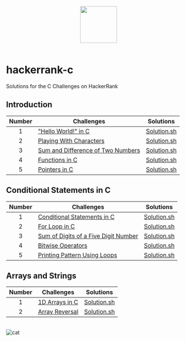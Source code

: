 <p align="center">  
	<br>
	<a href="https://www.hackerrank.com/Thomas_George_T">
        <img height=100 src="https://hrcdn.net/community-frontend/assets/brand/logo-new-white-green-a5cb16e0ae.svg"> 
    	</a>
	<br>
	<br>
</p>

# hackerrank-c

Solutions for the C Challenges on HackerRank

## Introduction

| Number | Challenges                                                                                       |                                   Solutions                                    |
| :----: | ------------------------------------------------------------------------------------------------ | :----------------------------------------------------------------------------: |
|   1    | ["Hello World!" in C](https://www.hackerrank.com/challenges/hello-world-c/problem)               |          [Solution.sh](Introduction/"Hello%20World!"%20in%20C/main.c)          |
|   2    | [Playing With Characters](https://www.hackerrank.com/challenges/playing-with-characters/problem) |         [Solution.sh](Introduction/Playing%20With%20Characters/main.c)         |
|   3    | [Sum and Difference of Two Numbers](https://www.hackerrank.com/challenges/sum-numbers-c/problem) | [Solution.sh](Introduction/Sum%20and%20Difference%20of%20Two%20Numbers/main.c) |
|   4    | [Functions in C](https://www.hackerrank.com/challenges/functions-in-c/problem)                   |             [Solution.sh](Introduction/Functions%20in%20C/main.c)              |
|   5    | [Pointers in C](https://www.hackerrank.com/challenges/pointer-in-c/problem)                      |              [Solution.sh](Introduction/Pointers%20in%20C/main.c)              |

## Conditional Statements in C

| Number | Challenges                                                                                                                 |                                              Solutions                                              |
| :----: | -------------------------------------------------------------------------------------------------------------------------- | :-------------------------------------------------------------------------------------------------: |
|   1    | [Conditional Statements in C](https://www.hackerrank.com/challenges/conditional-statements-in-c/problem)                   |         [Solution.sh](Conditionals%20and%20Loops/Conditional%20Statements%20in%20C/main.c)          |
|   2    | [For Loop in C](https://www.hackerrank.com/challenges/for-loop-in-c/problem)                                               |                [Solution.sh](Conditionals%20and%20Loops/For%20Loop%20in%20C/main.c)                 |
|   3    | [Sum of Digits of a Five Digit Number](https://www.hackerrank.com/challenges/sum-of-digits-of-a-five-digit-number/problem) | [Solution.sh](Conditionals%20and%20Loops/Sum%20of%20Digits%20of%20a%20Five%20Digit%20Number/main.c) |
|   4    | [Bitwise Operators](https://www.hackerrank.com/challenges/bitwise-operators-in-c/problem)                                  |                [Solution.sh](Conditionals%20and%20Loops/Bitwise%20Operators/main.c)                 |
|   5    | [Printing Pattern Using Loops](https://www.hackerrank.com/challenges/printing-pattern-2/problem)                           |         [Solution.sh](Conditionals%20and%20Loops/Printing%20Pattern%20Using%20Loops/main.c)         |

## Arrays and Strings

| Number | Challenges                                                                      |                             Solutions                             |
| :----: | ------------------------------------------------------------------------------- | :---------------------------------------------------------------: |
|   1    | [1D Arrays in C](https://www.hackerrank.com/challenges/1d-arrays-in-c/problem)  | [Solution.sh](Arrays%20and%20Strings/1D%20Arrays%20in%20C/main.c) |
|   2    | [Array Reversal](https://www.hackerrank.com/challenges/reverse-array-c/problem) |   [Solution.sh](Arrays%20and%20Strings/Array%20Reversal/main.c)   |

<br>![cat](https://github-production-user-asset-6210df.s3.amazonaws.com/62666332/253642655-0438a9e1-d47d-4570-873c-5ddd59f46e9e.svg)</br>
